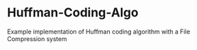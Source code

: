 # Huffman-Coding-Algo
Example implementation of Huffman coding algorithm with a File Compression system
